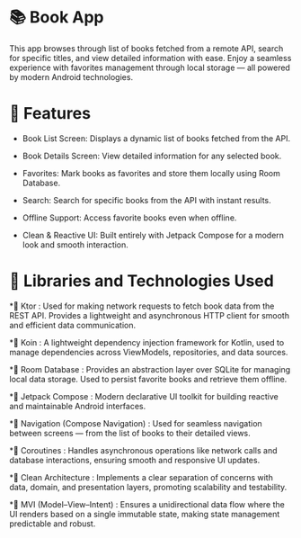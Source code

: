 # 📚 Book App

This app browses through list of books fetched from a remote API, search for specific titles, and view detailed information with ease. Enjoy a seamless experience with favorites management through local storage — all powered by modern Android technologies.

# 🧩 Features

* Book List Screen: Displays a dynamic list of books fetched from the API.

* Book Details Screen: View detailed information for any selected book.

* Favorites: Mark books as favorites and store them locally using Room Database.

* Search: Search for specific books from the API with instant results.

* Offline Support: Access favorite books even when offline.

* Clean & Reactive UI: Built entirely with Jetpack Compose for a modern look and smooth interaction.

# 🧠 Libraries and Technologies Used
*🔹 Ktor : Used for making network requests to fetch book data from the REST API. Provides a lightweight and asynchronous HTTP client for smooth and efficient data communication.

*🔹 Koin : A lightweight dependency injection framework for Kotlin, used to manage dependencies across ViewModels, repositories, and data sources.

*🔹 Room Database : Provides an abstraction layer over SQLite for managing local data storage. Used to persist favorite books and retrieve them offline.

*🔹 Jetpack Compose : Modern declarative UI toolkit for building reactive and maintainable Android interfaces.

*🔹 Navigation (Compose Navigation) : Used for seamless navigation between screens — from the list of books to their detailed views.

*🔹 Coroutines : Handles asynchronous operations like network calls and database interactions, ensuring smooth and responsive UI updates.

*🔹 Clean Architecture : Implements a clear separation of concerns with data, domain, and presentation layers, promoting scalability and testability.

*🔹 MVI (Model–View–Intent) : Ensures a unidirectional data flow where the UI renders based on a single immutable state, making state management predictable and robust.
